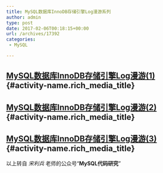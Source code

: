 ```yaml
---
title: MySQL数据库InnoDB存储引擎Log漫游系列
author: admin
type: post
date: 2017-02-06T00:18:15+00:00
url: /archives/17392
categories:
 - MySQL

---
```

## [MySQL数据库InnoDB存储引擎Log漫游(1)](https://mp.weixin.qq.com/s/FSxy3Dlxvl3q416zZfBuuQ) {#activity-name.rich_media_title}

## [MySQL数据库InnoDB存储引擎Log漫游(2)](https://mp.weixin.qq.com/s/R8G5mqX57XobXFDVFSsNdw) {#activity-name.rich_media_title}

## [MySQL数据库InnoDB存储引擎Log漫游(3)](http://mp.weixin.qq.com/s/OyC3QfIW2N-_I8SS-HS0Gw) {#activity-name.rich_media_title}

以上转自 _宋利兵_ 老师的公众号“**MySQL代码研究**”